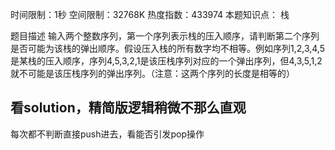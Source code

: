 时间限制：1秒 空间限制：32768K 热度指数：433974
本题知识点： 栈

题目描述
输入两个整数序列，第一个序列表示栈的压入顺序，请判断第二个序列是否可能为该栈的弹出顺序。假设压入栈的所有数字均不相等。例如序列1,2,3,4,5是某栈的压入顺序，序列4,5,3,2,1是该压栈序列对应的一个弹出序列，但4,3,5,1,2就不可能是该压栈序列的弹出序列。（注意：这两个序列的长度是相等的）

## 看solution，精简版逻辑稍微不那么直观

每次都不判断直接push进去，看能否引发pop操作